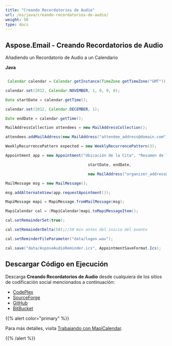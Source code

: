 ```yaml
---
title: "Creando Recordatorios de Audio"
url: /es/java/creando-recordatorios-de-audio/
weight: 50
type: docs
---
```


## **Aspose.Email - Creando Recordatorios de Audio**
Añadiendo un Recordatorio de Audio a un Calendario

**Java**

``` java

 Calendar calendar = Calendar.getInstance(TimeZone.getTimeZone("GMT"));

calendar.set(2012, Calendar.NOVEMBER, 1, 0, 0, 0);

Date startDate = calendar.getTime();

calendar.set(2012, Calendar.DECEMBER, 1);

Date endDate = calendar.getTime();

MailAddressCollection attendees = new MailAddressCollection();

attendees.addMailAddress(new MailAddress("attendee_address@domain.com", "Asistente"));

WeeklyRecurrencePattern expected = new WeeklyRecurrencePattern(3);

Appointment app = new Appointment("Ubicación de la Cita", "Resumen de la Cita", "Descripción de la Cita",

									startDate, endDate,

									new MailAddress("organizer_address@domain.com", "Organizador"), attendees, expected);

MailMessage msg = new MailMessage();

msg.addAlternateView(app.requestApointment());

MapiMessage mapi = MapiMessage.fromMailMessage(msg);

MapiCalendar cal = (MapiCalendar)mapi.toMapiMessageItem();

cal.setRemainderSet(true);

cal.setRemainderDelta(58);//58 min antes del inicio del evento

cal.setReminderFileParameter("data/logon.wav");

cal.save("data/AsposeAudioReminder.ics", AppointmentSaveFormat.Ics);

```
## **Descargar Código en Ejecución**
Descarga **Creando Recordatorios de Audio** desde cualquiera de los sitios de codificación social mencionados a continuación:

- [CodePlex](https://archive.codeplex.com/?p=asposeapachepoi)
- [SourceForge](https://sourceforge.net/projects/asposeforapachepoi/files/Aspose.Email%20Features%20Not%20in%20Apache%20POI%20HSMF%20for%20Outlook/Audio%20Reminders%20%28Aspose.Email%29.zip/download)
- [GitHub](https://sourceforge.net/projects/asposeforapachepoi/)
- [BitBucket](https://bitbucket.org/asposemarketplace/aspose-for-apache-poi/downloads/Audio%20Reminders%20\(Aspose.Email\).zip)

{{% alert color="primary" %}} 

Para más detalles, visita [Trabajando con MapiCalendar](/email/java/working-with-mapicalendar/).

{{% /alert %}}